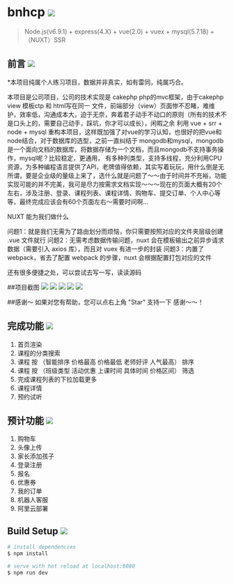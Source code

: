 # bnhcp <img src="https://img.shields.io/badge/bnhcp-v1.0.0-green.svg"/>

> Node.js(v6.9.1) + express(4.X) + vue(2.0) + vuex + mysql(5.7.18) + （NUXT）SSR
## 前言 <img src="https://img.shields.io/badge/preface-v1.0.0-yellowgreen.svg"/>

*本项目纯属个人练习项目，数据并非真实，如有雷同，纯属巧合。

本项目是公司项目，公司的技术实现是 cakephp php的mvc框架，由于cakephp view 模板ctp 和 html写在同一
文件，前端部分（view）页面惨不忍睹，难维护，效率低，沟通成本大，迫于无奈，奔着君子动手不动口的原则（所有的技术不是口头上的，需要自己动手，踩坑，你才可以成长），闲暇之余 利用 vue + srr + node + mysql 重构本项目，这样既加强了对vue的学习认知，也很好的把vue和node结合，对于数据库的选型，之前一直纠结于 mongodb和mysql，mongodb是一个面向文档的数据库，将数据存储为一个文档，而且mongodb不支持事务操作，mysql呢？比较稳定，更通用， 有多种列类型，支持多线程，充分利用CPU资源，为多种编程语言提供了API，老牌值得依赖，其实写着玩玩，用什么倒是无所谓，要是企业级的量级上来了，选什么就是问题了～～由于时间并不充裕，功能实现可能的并不完美，我可是尽力按需求文档实现～～～现在的页面大概有20个左右，涉及注册、登录、课程列表、课程详情、购物车、提交订单、个人中心等等，最终完成应该会有60个页面左右～需要时间啊...

NUXT 能为我们做什么

问题1：就是我们无需为了路由划分而烦恼，你只需要按照对应的文件夹层级创建 .vue 文件就行
问题2：无需考虑数据传输问题，nuxt 会在模板输出之前异步请求数据（需要引入 axios 库），而且对 vuex 有进一步的封装
问题3：内置了 webpack，省去了配置 webpack 的步骤，nuxt 会根据配置打包对应的文件

还有很多便捷之处，可以尝试去写一写，读读源码

##项目截图 <img src="https://img.shields.io/badge/build-v1.0.0-0f0f0f.svg"/>
<img src="http://47.94.100.129:3001/img/show1.gif"/>
<img src="http://47.94.100.129:3001/img/show2.gif"/>
<img src="http://47.94.100.129:3001/img/show3.gif"/>
<img src="http://47.94.100.129:3001/img/show4.gif"/>

##感谢～
如果对您有帮助，您可以点右上角 "Star" 支持一下 感谢～～！

## 完成功能 <img src="https://img.shields.io/badge/complete-v1.0.0-origin.svg"/>

1. 首页渲染
2. 课程的分类搜索
3. 课程 按 （智能排序 价格最高 价格最低 老师好评 人气最高） 排序
4. 课程 按 （班级类型 活动优惠 上课时间 具体时间 价格区间） 筛选
5. 完成课程列表的下拉加载更多 
6. 课程详情
7. 预约试听 

## 预计功能 <img src="https://img.shields.io/badge/estimate-v1.0.0-ff69b4.svg"/>
1. 购物车
2. 头像上传
3. 家长添加孩子
4. 登录注册
5. 报名
6. 优惠券
7. 我的订单
8. 机器人客服
9. 阿里云部署
## Build Setup <img src="https://img.shields.io/badge/build-v1.0.0-blue.svg"/>

``` bash
# install dependencies
$ npm install 

# serve with hot reload at localhost:8080
$ npm run dev



